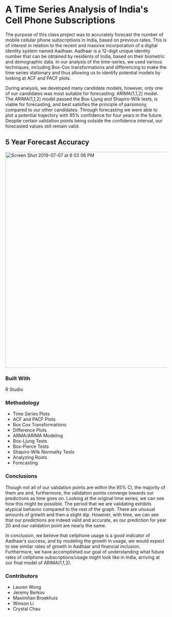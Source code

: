 # A Time Series Analysis of India's Cell Phone Subscriptions

The purpose of this class project was to accurately forecast the number of mobile cellular phone subscriptions
in India, based on previous rates. This is of interest in relation to the recent and massive incorporation of a
digital identity system named Aadhaar. Aadhaar is a 12-digit unique identity number that can be obtained
by residents of India, based on their biometric and demographic data. In our analysis of the time-series,
we used various techniques, including Box-Cox transformations and differencing to make the time series
stationary and thus allowing us to identify potential models by looking at ACF and PACF plots.

During analysis, we developed many candidate models, however, only one of our candidates was most suitable for forecasting: ARIMA(1,1,2) model. The ARIMA(1,1,2) model passed the Box-Ljung and Shapiro-Wilk tests, is viable for forecasting, and best satisfies the principle of parsimony, compared to our other candidates. Through forecasting we were able to plot a potential trajectory with 95% confidence for four years in the future. Despite certain validation points being outside the confidence interval, our forecasted values still remain valid.

## 5 Year Forecast Accuracy
<img width="674" alt="Screen Shot 2019-07-07 at 6 03 06 PM" src="https://user-images.githubusercontent.com/30671201/60776480-815dba80-a0e1-11e9-936f-7da91e5d4426.png">


### Built With
R Studio 

### Methodology
* Time Series Plots
* ACF and PACF Plots
* Box Cox Transformations
* Difference Plots
* ARMA/ARIMA Modeling
* Box-Ljung Tests
* Box-Pierce Tests
* Shapiro-Wilk Normality Tests
* Analyzing Roots
* Forecasting

### Conclusions
Though not all of our validation points are within the 95% CI, the majority of them are and, furthermore,
the validation points converge towards our predictions as time goes on. Looking at the original time series,
we can see how this might be possible. The period that we are validating exhibits atypical behavior compared
to the rest of the graph. There are unusual amounts of growth and then a slight dip. However, with time, we
can see that our predictions are indeed valid and accurate, as our prediction for year 20 and our validation point are nearly the same. 

In conclusion, we believe that cellphone usage is a good indicator of Aadhaar’s
success, and by modeling the growth in usage, we would expect to see similar rates of growth in Aadhaar
and financial inclusion. Furthermore, we have accomplished our goal of understanding what future rates of
cellphone subscriptions/usage might look like in India, arriving at our final model of ARIMA(1,1,2).

### Contributors
* Lauren Wong
* Jeremy Berkov
* Maximilian Broekhuis
* Winson Li
* Crystal Chau

